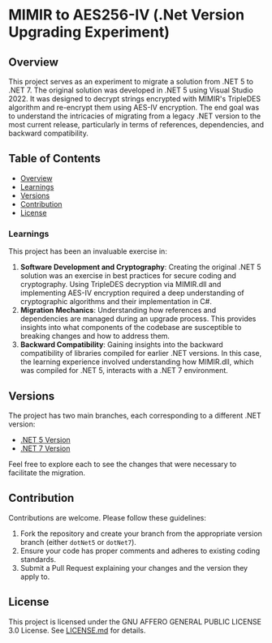 # MIMIR to AES256-IV (.Net Version Upgrading Experiment)

## Overview

This project serves as an experiment to migrate a solution from .NET 5 to .NET 7. The original solution was developed in .NET 5 using Visual Studio 2022. It was designed to decrypt strings encrypted with MIMIR's TripleDES algorithm and re-encrypt them using AES-IV encryption. The end goal was to understand the intricacies of migrating from a legacy .NET version to the most current release, particularly in terms of references, dependencies, and backward compatibility.

## Table of Contents

- [Overview](#overview)
- [Learnings](#learnings)
- [Versions](#versions)
- [Contribution](#contribution)
- [License](#license)

### Learnings

This project has been an invaluable exercise in:

1. **Software Development and Cryptography**: Creating the original .NET 5 solution was an exercise in best practices for secure coding and cryptography. Using TripleDES decryption via MIMIR.dll and implementing AES-IV encryption required a deep understanding of cryptographic algorithms and their implementation in C#.
2. **Migration Mechanics**: Understanding how references and dependencies are managed during an upgrade process. This provides insights into what components of the codebase are susceptible to breaking changes and how to address them.
3. **Backward Compatibility**: Gaining insights into the backward compatibility of libraries compiled for earlier .NET versions. In this case, the learning experience involved understanding how MIMIR.dll, which was compiled for .NET 5, interacts with a .NET 7 environment.


## Versions

The project has two main branches, each corresponding to a different .NET version:

- [.NET 5 Version](https://github.com/fkitsantas/MIMIR-to-AES256-IV/tree/dotNet5)
- [.NET 7 Version](https://github.com/fkitsantas/MIMIR-to-AES256-IV/tree/dotNet7)

Feel free to explore each to see the changes that were necessary to facilitate the migration.

## Contribution

Contributions are welcome. Please follow these guidelines:

1. Fork the repository and create your branch from the appropriate version branch (either `dotNet5` or `dotNet7`).
2. Ensure your code has proper comments and adheres to existing coding standards.
3. Submit a Pull Request explaining your changes and the version they apply to.

## License

This project is licensed under the GNU AFFERO GENERAL PUBLIC LICENSE 3.0 License. See [LICENSE.md](LICENSE.md) for details.
